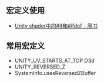 ## 宏定义使用

- [Unity shader中的#if和#ifdef - 简书](https://www.jianshu.com/p/8006145bb01e)

## 常用宏定义

- UNITY_UV_STARTS_AT_TOP D3d
- UNITY_REVERSED_Z
- SystemInfo.usesReversedZBuffer

